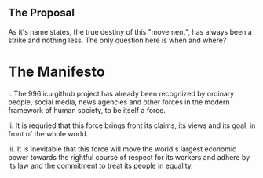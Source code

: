 ## The Proposal

As it's name states, the true destiny of this "movement", has always been a strike and nothing less.
The only question here is when and where? 



# The Manifesto

i. The 996.icu github project has already been recognized by ordinary people, social media, news agencies and other forces
in the modern framework of human society, to be itself a force.

ii. It is requried that this force brings front its claims, its views and its goal, in front of the whole world.

iii. It is inevitable that this force will move the world's largest economic power towards the rightful course of respect for
its workers and adhere by its law and the commitment to treat its people in equality.
